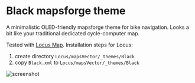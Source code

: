# Black mapsforge theme

A minimalistic OLED-friendly mapsforge theme for bike navigation. Looks a bit
like your traditional dedicated cycle-computer map.

Tested with [Locus Map](https://www.locusmap.eu/). Installation steps for
Locus:

1. create directory `Locus/mapsVector/_themes/Black`
2. copy `Black.xml` to `Locus/mapsVector/_themes/Black`

![screenshot](https://user-images.githubusercontent.com/300342/98009997-7a8aa900-1df6-11eb-8529-7b97e4ce994d.jpg)

